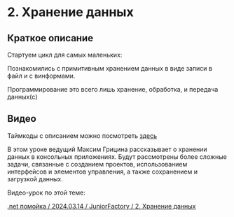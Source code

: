 ﻿# 2. Хранение данных

## Краткое описание

Стартуем цикл для самых маленьких:

Познакомились с примитивным хранением данных в виде записи в файл и с винформами. 

Программирование это всего лишь хранение, обработка, и передача данных(с)

## Видео

Таймкоды с описанием можно посмотреть [здесь](video.md)

В этом уроке ведущий Максим Грицина рассказывает о хранении данных в консольных приложениях. 
Будут рассмотрены более сложные задачи, связанные с созданием проектов, использованием интерфейсов и элементов управления, а также сохранением и загрузкой данных.

Видео-урок по этой теме:

[.net помойка / 2024.03.14 / JuniorFactory / 2. Хранение данных](https://www.youtube.com/watch?v=L2q-32fki6A)
